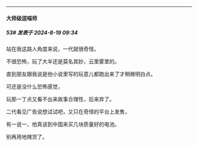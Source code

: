 ﻿
*****

####  大师级逗喵师  
##### 53#       发表于 2024-8-19 09:34

站在我这路人角度来说，一代就很奇怪。

不很恐怖，玩了大半还是莫名其妙，云里雾里的。

直到朋友跟我说是他小说里写的玩意儿都跑出来了才稍微明白点。

可还是没什么恐怖感觉，

玩那一丁点又看不出来故事合理性，后来弃了。

二代看见广告说想试试吧，又只在奇怪的平台上发售，

有一说一，他真该到中国来买几块质量好的电池。

别再用地摊货了。

